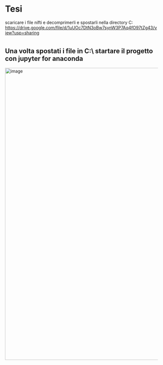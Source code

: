 # Tesi

scaricare i file nifti e decomprimerli e spostarli nella directory C:\
https://drive.google.com/file/d/1uUOc7DtN3oBw7synW3P7Aq4fO97tZg43/view?usp=sharing
#
#
## Una volta spostati i file in C:\ startare il progetto con jupyter for anaconda
<img width="960" alt="image" src="https://user-images.githubusercontent.com/98176090/151031233-99c9a1c2-bec8-4c21-9b19-8e07a3332812.png">
